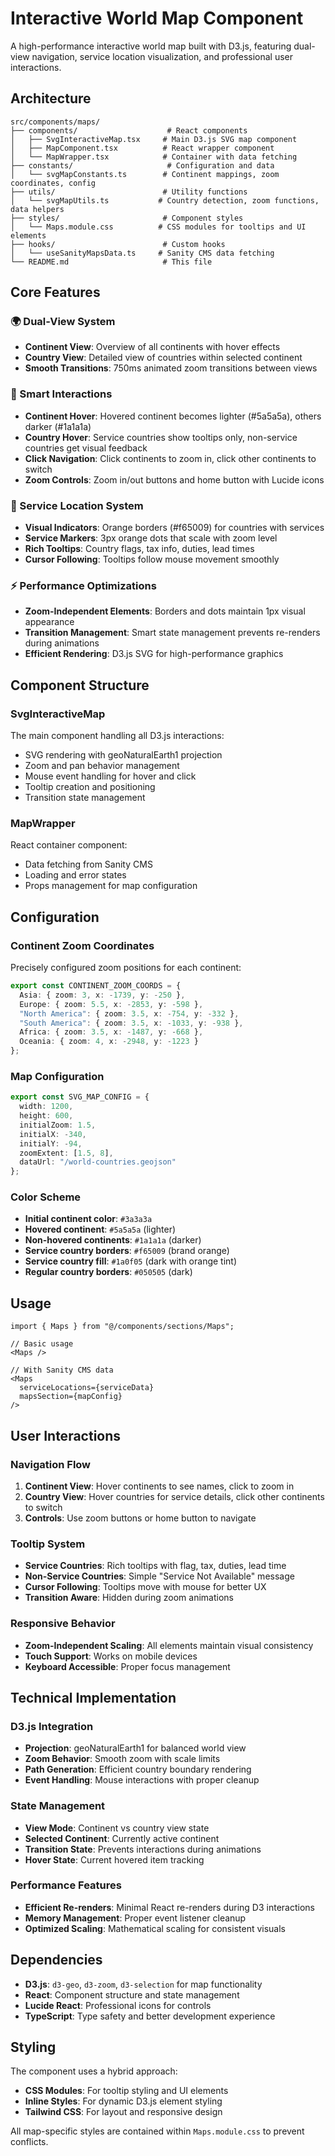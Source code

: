 # Interactive World Map Component

A high-performance interactive world map built with D3.js, featuring dual-view navigation, service location visualization, and professional user interactions.

## Architecture

```
src/components/maps/
├── components/                    # React components
│   ├── SvgInteractiveMap.tsx     # Main D3.js SVG map component
│   ├── MapComponent.tsx          # React wrapper component
│   └── MapWrapper.tsx            # Container with data fetching
├── constants/                     # Configuration and data
│   └── svgMapConstants.ts        # Continent mappings, zoom coordinates, config
├── utils/                        # Utility functions
│   └── svgMapUtils.ts           # Country detection, zoom functions, data helpers
├── styles/                       # Component styles
│   └── Maps.module.css          # CSS modules for tooltips and UI elements
├── hooks/                        # Custom hooks
│   └── useSanityMapsData.ts     # Sanity CMS data fetching
└── README.md                     # This file
```

## Core Features

### 🌍 Dual-View System
- **Continent View**: Overview of all continents with hover effects
- **Country View**: Detailed view of countries within selected continent
- **Smooth Transitions**: 750ms animated zoom transitions between views

### 🎯 Smart Interactions
- **Continent Hover**: Hovered continent becomes lighter (#5a5a5a), others darker (#1a1a1a)
- **Country Hover**: Service countries show tooltips only, non-service countries get visual feedback
- **Click Navigation**: Click continents to zoom in, click other continents to switch
- **Zoom Controls**: Zoom in/out buttons and home button with Lucide icons

### 📍 Service Location System
- **Visual Indicators**: Orange borders (#f65009) for countries with services
- **Service Markers**: 3px orange dots that scale with zoom level
- **Rich Tooltips**: Country flags, tax info, duties, lead times
- **Cursor Following**: Tooltips follow mouse movement smoothly

### ⚡ Performance Optimizations
- **Zoom-Independent Elements**: Borders and dots maintain 1px visual appearance
- **Transition Management**: Smart state management prevents re-renders during animations
- **Efficient Rendering**: D3.js SVG for high-performance graphics

## Component Structure

### SvgInteractiveMap
The main component handling all D3.js interactions:
- SVG rendering with geoNaturalEarth1 projection
- Zoom and pan behavior management
- Mouse event handling for hover and click
- Tooltip creation and positioning
- Transition state management

### MapWrapper
React container component:
- Data fetching from Sanity CMS
- Loading and error states
- Props management for map configuration

## Configuration

### Continent Zoom Coordinates
Precisely configured zoom positions for each continent:

```typescript
export const CONTINENT_ZOOM_COORDS = {
  Asia: { zoom: 3, x: -1739, y: -250 },
  Europe: { zoom: 5.5, x: -2853, y: -598 },
  "North America": { zoom: 3.5, x: -754, y: -332 },
  "South America": { zoom: 3.5, x: -1033, y: -938 },
  Africa: { zoom: 3.5, x: -1487, y: -668 },
  Oceania: { zoom: 4, x: -2948, y: -1223 }
};
```

### Map Configuration
```typescript
export const SVG_MAP_CONFIG = {
  width: 1200,
  height: 600,
  initialZoom: 1.5,
  initialX: -340,
  initialY: -94,
  zoomExtent: [1.5, 8],
  dataUrl: "/world-countries.geojson"
};
```

### Color Scheme
- **Initial continent color**: `#3a3a3a`
- **Hovered continent**: `#5a5a5a` (lighter)
- **Non-hovered continents**: `#1a1a1a` (darker)
- **Service country borders**: `#f65009` (brand orange)
- **Service country fill**: `#1a0f05` (dark with orange tint)
- **Regular country borders**: `#050505` (dark)

## Usage

```tsx
import { Maps } from "@/components/sections/Maps";

// Basic usage
<Maps />

// With Sanity CMS data
<Maps 
  serviceLocations={serviceData}
  mapsSection={mapConfig}
/>
```

## User Interactions

### Navigation Flow
1. **Continent View**: Hover continents to see names, click to zoom in
2. **Country View**: Hover countries for service details, click other continents to switch
3. **Controls**: Use zoom buttons or home button to navigate

### Tooltip System
- **Service Countries**: Rich tooltips with flag, tax, duties, lead time
- **Non-Service Countries**: Simple "Service Not Available" message
- **Cursor Following**: Tooltips move with mouse for better UX
- **Transition Aware**: Hidden during zoom animations

### Responsive Behavior
- **Zoom-Independent Scaling**: All elements maintain visual consistency
- **Touch Support**: Works on mobile devices
- **Keyboard Accessible**: Proper focus management

## Technical Implementation

### D3.js Integration
- **Projection**: geoNaturalEarth1 for balanced world view
- **Zoom Behavior**: Smooth zoom with scale limits
- **Path Generation**: Efficient country boundary rendering
- **Event Handling**: Mouse interactions with proper cleanup

### State Management
- **View Mode**: Continent vs country view state
- **Selected Continent**: Currently active continent
- **Transition State**: Prevents interactions during animations
- **Hover State**: Current hovered item tracking

### Performance Features
- **Efficient Re-renders**: Minimal React re-renders during D3 interactions
- **Memory Management**: Proper event listener cleanup
- **Optimized Scaling**: Mathematical scaling for consistent visuals

## Dependencies

- **D3.js**: `d3-geo`, `d3-zoom`, `d3-selection` for map functionality
- **React**: Component structure and state management
- **Lucide React**: Professional icons for controls
- **TypeScript**: Type safety and better development experience

## Styling

The component uses a hybrid approach:
- **CSS Modules**: For tooltip styling and UI elements
- **Inline Styles**: For dynamic D3.js element styling
- **Tailwind CSS**: For layout and responsive design

All map-specific styles are contained within `Maps.module.css` to prevent conflicts.
